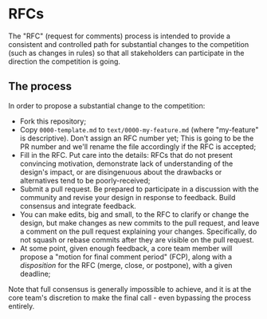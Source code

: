 # RFCs
[Intro]: #intro

The "RFC" (request for comments) process is intended to provide a consistent and controlled path for substantial 
changes to the competition (such as changes in rules) so that all stakeholders can participate in the direction
the competition is going.


## The process
[The process]: #the-process

In order to propose a substantial change to the competition:

  - Fork this repository;
  - Copy `0000-template.md` to `text/0000-my-feature.md` (where "my-feature" is descriptive). Don't assign an 
    RFC number yet; This is going to be the PR number and we'll rename the file accordingly if the RFC is accepted;
  - Fill in the RFC. Put care into the details: RFCs that do not present convincing motivation, demonstrate lack of 
    understanding of the design's impact, or are disingenuous about the drawbacks or alternatives tend to be poorly-received;
  - Submit a pull request. Be prepared to participate in a discussion with the community and revise your design in 
    response to feedback. Build consensus and integrate feedback.
  - You can make edits, big and small, to the RFC to clarify or change the design, but make changes as new commits 
    to the pull request, and leave a comment on the pull request explaining your changes.
    Specifically, do not squash or rebase commits after they are visible on the pull request.
  - At some point, given enough feedback, a core team member will propose a "motion for final
    comment period" (FCP), along with a *disposition* for the RFC (merge, close,
    or postpone), with a given deadline;

Note that full consensus is generally impossible to achieve, and it is at the core team's discretion to make the final 
call - even bypassing the process entirely.